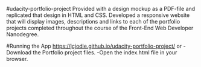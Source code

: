 #udacity-portfolio-project
Provided with a design mockup as a PDF-file and replicated that design in HTML and CSS. Developed a responsive website that will display images, descriptions and links to each of the portfolio projects completed throughout the course of the Front-End Web Developer Nanodegree.

#Running the App
https://jcjodie.github.io/udacity-portfolio-project/
or
-Download the Portfolio project files.
-Open the index.html file in your browser.
